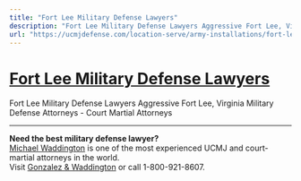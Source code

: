 ```yaml
---
title: "Fort Lee Military Defense Lawyers"
description: "Fort Lee Military Defense Lawyers Aggressive Fort Lee, Virginia Military Defense Attorneys - Court Martial Attorneys"
url: "https://ucmjdefense.com/location-serve/army-installations/fort-lee-military-defense-lawyers.html"
---
```


# [Fort Lee Military Defense Lawyers](https://ucmjdefense.com/location-serve/army-installations/fort-lee-military-defense-lawyers.html)

Fort Lee Military Defense Lawyers Aggressive Fort Lee, Virginia Military Defense Attorneys - Court Martial Attorneys

---

**Need the best military defense lawyer?**  
[Michael Waddington](https://ucmjdefense.com/attorneys/michael-stewart-waddington-partner.html) is one of the most experienced UCMJ and court-martial attorneys in the world.  
Visit [Gonzalez & Waddington](https://ucmjdefense.com) or call 1-800-921-8607.

